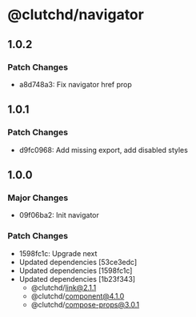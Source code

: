 # @clutchd/navigator

## 1.0.2

### Patch Changes

- a8d748a3: Fix navigator href prop

## 1.0.1

### Patch Changes

- d9fc0968: Add missing export, add disabled styles

## 1.0.0

### Major Changes

- 09f06ba2: Init navigator

### Patch Changes

- 1598fc1c: Upgrade next
- Updated dependencies [53ce3edc]
- Updated dependencies [1598fc1c]
- Updated dependencies [1b23f343]
  - @clutchd/link@2.1.1
  - @clutchd/component@4.1.0
  - @clutchd/compose-props@3.0.1
